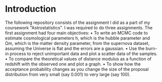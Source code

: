 # Introduction
The following repository consists of the assignment I did as a part of my coursework "Astrostatistics". I was required to do three assignments. 
The first assignment had four main objectives:
• To write an MCMC code to estimate cosmological parameters h, which is the
hubble parameter and Ωm, which is the matter density parameter, from the
supernova dataset, assuming the Universe is flat and the errors are a gaussian.
• Use the burn-in process to reject unimportant data and plot a scatter data of
the samples.
• To compare the theoretical values of distance modulus as a function of redshift
with the observed one and plot a graph.
• To show how the acceptance probability changes as you change the size of the
proposal distribution from very small (say 0.001) to very large (say 100).
